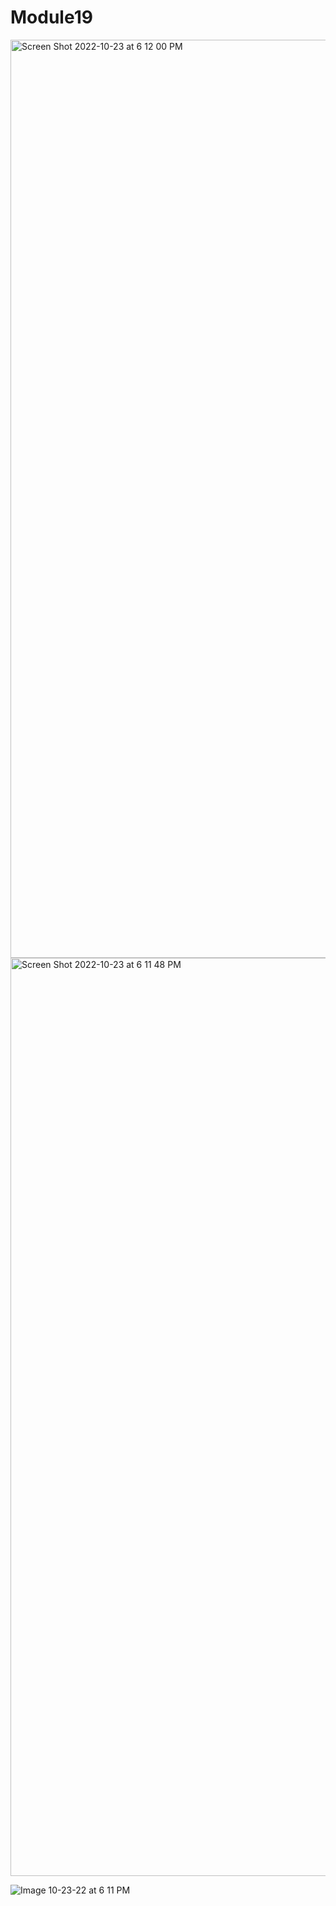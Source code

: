 # Module19



<img width="1469" alt="Screen Shot 2022-10-23 at 6 12 00 PM" src="https://user-images.githubusercontent.com/107082333/197422914-8fd2136c-6e35-4311-90f1-8c2517d8e2e3.png">


<img width="1469" alt="Screen Shot 2022-10-23 at 6 11 48 PM" src="https://user-images.githubusercontent.com/107082333/197422921-34e1cbef-c7d8-499a-858a-c4dbf4e51ff7.png">



![Image 10-23-22 at 6 11 PM](https://user-images.githubusercontent.com/107082333/197423007-a998ca88-fc90-49be-80fa-0620f8e8ca79.jpeg)
